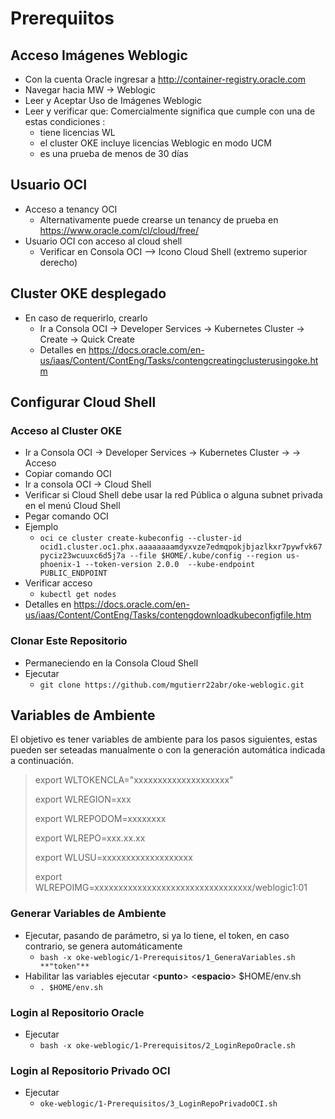 # Prerequiitos

## Acceso Imágenes Weblogic
- Con la cuenta Oracle ingresar a http://container-registry.oracle.com
- Navegar hacia MW -> Weblogic
- Leer y Aceptar Uso de Imágenes Weblogic
- Leer y verificar que: Comercialmente significa que cumple con una de estas condiciones :
   - tiene licencias WL
   - el cluster OKE incluye licencias Weblogic en modo UCM
   - es una prueba de menos de 30 días

## Usuario OCI 
- Acceso a tenancy OCI
   - Alternativamente puede crearse un tenancy de prueba en https://www.oracle.com/cl/cloud/free/
- Usuario OCI con acceso al cloud shell
   - Verificar en Consola OCI --> Icono Cloud Shell (extremo superior derecho)

## Cluster OKE desplegado
- En caso de requerirlo, crearlo
   - Ir a Consola OCI -> Developer Services -> Kubernetes Cluster -> Create -> Quick Create
   - Detalles en https://docs.oracle.com/en-us/iaas/Content/ContEng/Tasks/contengcreatingclusterusingoke.htm

## Configurar Cloud Shell

### Acceso al Cluster OKE
- Ir a Consola OCI -> Developer Services -> Kubernetes Cluster -> <Mi Cluster> -> Acceso
- Copiar comando OCI
- Ir a consola OCI -> Cloud Shell
- Verificar si Cloud Shell debe usar la red Pública o alguna subnet privada en el menú Cloud Shell
- Pegar comando OCI
- Ejemplo 
   - `oci ce cluster create-kubeconfig --cluster-id ocid1.cluster.oc1.phx.aaaaaaaamdyxvze7edmqpokjbjazlkxr7pywfvk67pyciz23wcuuxc6d5j7a --file $HOME/.kube/config --region us-phoenix-1 --token-version 2.0.0  --kube-endpoint PUBLIC_ENDPOINT`
- Verificar acceso
   - `kubectl get nodes`
- Detalles en https://docs.oracle.com/en-us/iaas/Content/ContEng/Tasks/contengdownloadkubeconfigfile.htm

### Clonar Este Repositorio
- Permaneciendo en la Consola Cloud Shell
- Ejecutar
   - `git clone https://github.com/mgutierr22abr/oke-weblogic.git`

## Variables de Ambiente 
El objetivo es tener variables de ambiente para los pasos siguientes, estas pueden ser seteadas manualmente o con la generación automática indicada a continuación.

>
> export WLTOKENCLA="xxxxxxxxxxxxxxxxxxxx"
>
> export WLREGION=xxx
>
> export WLREPODOM=xxxxxxxx
>
> export WLREPO=xxx.xx.xx
>
> export WLUSU=xxxxxxxxxxxxxxxxxxx
>
> export WLREPOIMG=xxxxxxxxxxxxxxxxxxxxxxxxxxxxxxxxx/weblogic1:01
>

### Generar Variables de Ambiente 
- Ejecutar, pasando de parámetro, si ya lo tiene, el token, en caso contrario, se genera automáticamente
   - `bash -x oke-weblogic/1-Prerequisitos/1_GeneraVariables.sh **"token"**`
- Habilitar las variables ejecutar \<**punto**\> \<**espacio**\> $HOME/env.sh
   - `. $HOME/env.sh`

### Login al Repositorio Oracle
- Ejecutar
   - `bash -x oke-weblogic/1-Prerequisitos/2_LoginRepoOracle.sh`

### Login al Repositorio Privado OCI
- Ejecutar
   - `oke-weblogic/1-Prerequisitos/3_LoginRepoPrivadoOCI.sh`
